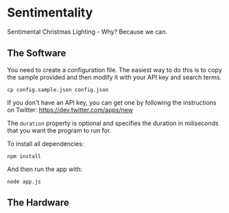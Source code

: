 # Sentimentality

Sentimental Christmas Lighting - Why? Because we can.

## The Software

You need to create a configuration file. The easiest way to do this is to copy the sample provided and then modify it with your API key and search terms.

    cp config.sample.json config.json

If you don't have an API key, you can get one by following the instructions on Twitter: https://dev.twitter.com/apps/new

The `duration` property	is optional and specifies the duration in miliseconds that you want the program to run for.

To install all dependencies:

    npm install

And then run the app with:

    node app.js

## The Hardware

